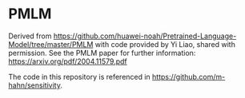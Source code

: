 # PMLM

Derived from https://github.com/huawei-noah/Pretrained-Language-Model/tree/master/PMLM with code provided by Yi Liao, shared with permission. See the PMLM paper for further information: https://arxiv.org/pdf/2004.11579.pdf

The code in this repository is referenced in https://github.com/m-hahn/sensitivity.
